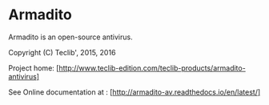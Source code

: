 Armadito
========

Armadito is an open-source antivirus.

Copyright (C) Teclib', 2015, 2016

Project home: [http://www.teclib-edition.com/teclib-products/armadito-antivirus]

See Online documentation at : [http://armadito-av.readthedocs.io/en/latest/]

